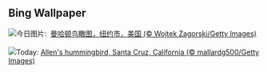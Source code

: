 ## Bing Wallpaper
![](https://www.bing.com/th?id=OHR.ManhattanAerial_ZH-CN0036686873_UHD.jpg&w=1000)今日图片: &nbsp;[曼哈顿鸟瞰图，纽约市，美国 (© Wojtek Zagorski/Getty Images)](https://www.bing.com/th?id=OHR.ManhattanAerial_ZH-CN0036686873_UHD.jpg)
<br><br/>
![](https://www.bing.com/th?id=OHR.TinyHummer_EN-US3171586787_UHD.jpg&w=1000)Today: [Allen's hummingbird, Santa Cruz, California (© mallardg500/Getty Images)](https://www.bing.com/th?id=OHR.TinyHummer_EN-US3171586787_UHD.jpg)
<br><br/>
